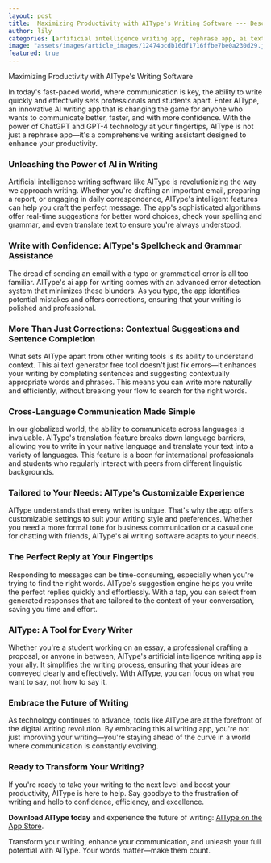 ```yaml
---
layout: post
title:  Maximizing Productivity with AIType's Writing Software --- Description
author: lily
categories: [artificial intelligence writing app, rephrase app, ai text generator free, artificial intelligence writing software, ai app for writing, ai writing app, ai writing software]
image: "assets/images/article_images/12474bcdb16df1716ffbe7be0a230d29.jpg"
featured: true
---
```


Maximizing Productivity with AIType's Writing Software

In today's fast-paced world, where communication is key, the ability to write quickly and effectively sets professionals and students apart. Enter AIType, an innovative AI writing app that is changing the game for anyone who wants to communicate better, faster, and with more confidence. With the power of ChatGPT and GPT-4 technology at your fingertips, AIType is not just a rephrase app—it's a comprehensive writing assistant designed to enhance your productivity.

### Unleashing the Power of AI in Writing

Artificial intelligence writing software like AIType is revolutionizing the way we approach writing. Whether you're drafting an important email, preparing a report, or engaging in daily correspondence, AIType's intelligent features can help you craft the perfect message. The app's sophisticated algorithms offer real-time suggestions for better word choices, check your spelling and grammar, and even translate text to ensure you're always understood.

### Write with Confidence: AIType's Spellcheck and Grammar Assistance

The dread of sending an email with a typo or grammatical error is all too familiar. AIType's ai app for writing comes with an advanced error detection system that minimizes these blunders. As you type, the app identifies potential mistakes and offers corrections, ensuring that your writing is polished and professional.

### More Than Just Corrections: Contextual Suggestions and Sentence Completion

What sets AIType apart from other writing tools is its ability to understand context. This ai text generator free tool doesn't just fix errors—it enhances your writing by completing sentences and suggesting contextually appropriate words and phrases. This means you can write more naturally and efficiently, without breaking your flow to search for the right words.

### Cross-Language Communication Made Simple

In our globalized world, the ability to communicate across languages is invaluable. AIType's translation feature breaks down language barriers, allowing you to write in your native language and translate your text into a variety of languages. This feature is a boon for international professionals and students who regularly interact with peers from different linguistic backgrounds.

### Tailored to Your Needs: AIType's Customizable Experience

AIType understands that every writer is unique. That's why the app offers customizable settings to suit your writing style and preferences. Whether you need a more formal tone for business communication or a casual one for chatting with friends, AIType's ai writing software adapts to your needs.

### The Perfect Reply at Your Fingertips

Responding to messages can be time-consuming, especially when you're trying to find the right words. AIType's suggestion engine helps you write the perfect replies quickly and effortlessly. With a tap, you can select from generated responses that are tailored to the context of your conversation, saving you time and effort.

### AIType: A Tool for Every Writer

Whether you're a student working on an essay, a professional crafting a proposal, or anyone in between, AIType's artificial intelligence writing app is your ally. It simplifies the writing process, ensuring that your ideas are conveyed clearly and effectively. With AIType, you can focus on what you want to say, not how to say it.

### Embrace the Future of Writing

As technology continues to advance, tools like AIType are at the forefront of the digital writing revolution. By embracing this ai writing app, you're not just improving your writing—you're staying ahead of the curve in a world where communication is constantly evolving.

### Ready to Transform Your Writing?

If you're ready to take your writing to the next level and boost your productivity, AIType is here to help. Say goodbye to the frustration of writing and hello to confidence, efficiency, and excellence.

**Download AIType today** and experience the future of writing: [AIType on the App Store](https://apps.apple.com/us/app/aitype-grammar-check-keyboard/id6469163944).

Transform your writing, enhance your communication, and unleash your full potential with AIType. Your words matter—make them count.
